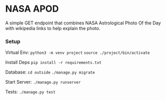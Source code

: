 # NASA APOD
A simple GET endpoint that combines NASA Astrological Photo Of the Day with wikipedia links to help explain the photo.
### Setup

Virtual Env:
`python3 -m venv project`
`source ./project/bin/activate`

Install Deps
`pip install -r requirements.txt`

Database:
`cd outside`
`./manage.py migrate`

Start Server:
`./manage.py runserver`

Tests:
`./manage.py test`